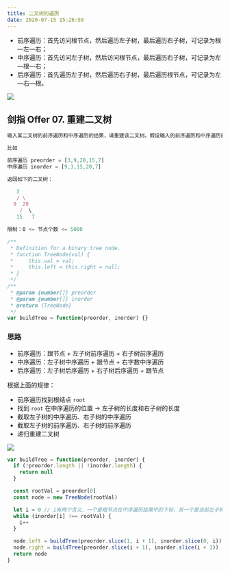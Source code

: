 ```yaml
---
title: 二叉树的遍历
date: 2020-07-15 15:26:50
---
```


- 前序遍历：首先访问根节点，然后遍历左子树，最后遍历右子树，可记录为根—左—右；
- 中序遍历：首先访问左子树，然后访问根节点，最后遍历右子树，可记录为左—根—右；
- 后序遍历：首先遍历左子树，然后遍历右子树，最后遍历根节点，可记录为左—右—根。

![](https://gitee.com/alvin0216/cdn/raw/master/img/algorithm/tree/4.png)

## 剑指 Offer 07. 重建二叉树

```js
输入某二叉树的前序遍历和中序遍历的结果，请重建该二叉树。假设输入的前序遍历和中序遍历的结果中都不含重复的数字。

比如

前序遍历 preorder = [3,9,20,15,7]
中序遍历 inorder = [9,3,15,20,7]

返回如下的二叉树：

   3
   / \
  9  20
    /  \
   15   7

限制：0 <= 节点个数 <= 5000

/**
 * Definition for a binary tree node.
 * function TreeNode(val) {
 *     this.val = val;
 *     this.left = this.right = null;
 * }
 */
/**
 * @param {number[]} preorder
 * @param {number[]} inorder
 * @return {TreeNode}
 */
var buildTree = function(preorder, inorder) {}
```

<h3>思路</h3>

- 前序遍历：跟节点 + 左子树前序遍历 + 右子树前序遍历
- 中序遍历：左子树中序遍历 + 跟节点 + 右字数中序遍历
- 后序遍历：左子树后序遍历 + 右子树后序遍历 + 跟节点

根据上面的规律：

- 前序遍历找到根结点 `root`
- 找到 `root` 在中序遍历的位置 -> 左子树的长度和右子树的长度
- 截取左子树的中序遍历、右子树的中序遍历
- 截取左子树的前序遍历、右子树的前序遍历
- 递归重建二叉树

![](https://gitee.com/alvin0216/cdn/raw/master/img/algorithm/tree/traverse.png)

```js
var buildTree = function(preorder, inorder) {
  if (!preorder.length || !inorder.length) {
    return null
  }

  const rootVal = preorder[0]
  const node = new TreeNode(rootVal)

  let i = 0 // i有两个含义，一个是根节点在中序遍历结果中的下标，另一个是当前左子树的节点个数
  while (inorder[i] !== rootVal) {
    i++
  }

  node.left = buildTree(preorder.slice(1, i + 1), inorder.slice(0, i))
  node.right = buildTree(preorder.slice(i + 1), inorder.slice(i + 1))
  return node
}
```
